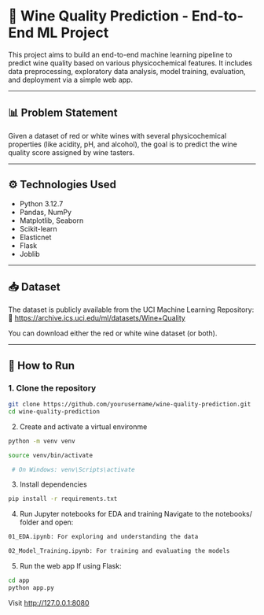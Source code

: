 # 🍷 Wine Quality Prediction - End-to-End ML Project

This project aims to build an end-to-end machine learning pipeline to predict wine quality based on various physicochemical features. It includes data preprocessing, exploratory data analysis, model training, evaluation, and deployment via a simple web app.

---

## 📊 Problem Statement

Given a dataset of red or white wines with several physicochemical properties (like acidity, pH, and alcohol), the goal is to predict the wine quality score assigned by wine tasters.

---

## ⚙️ Technologies Used

- Python 3.12.7  
- Pandas, NumPy  
- Matplotlib, Seaborn  
- Scikit-learn  
- Elasticnet  
- Flask
- Joblib

---

## 📥 Dataset

The dataset is publicly available from the UCI Machine Learning Repository:  
🔗 https://archive.ics.uci.edu/ml/datasets/Wine+Quality

You can download either the red or white wine dataset (or both).

---

## 🚀 How to Run

### 1. Clone the repository
```bash
git clone https://github.com/yourusername/wine-quality-prediction.git
cd wine-quality-prediction
```
2. Create and activate a virtual environme
```bash
python -m venv venv

source venv/bin/activate

 # On Windows: venv\Scripts\activate
```
3. Install dependencies
```bash
pip install -r requirements.txt
```
4. Run Jupyter notebooks for EDA and training
Navigate to the notebooks/ folder and open:
``` bash
01_EDA.ipynb: For exploring and understanding the data

02_Model_Training.ipynb: For training and evaluating the models
```
5. Run the web app
If using Flask:
```bash
cd app
python app.py
```
Visit http://127.0.0.1:8080
